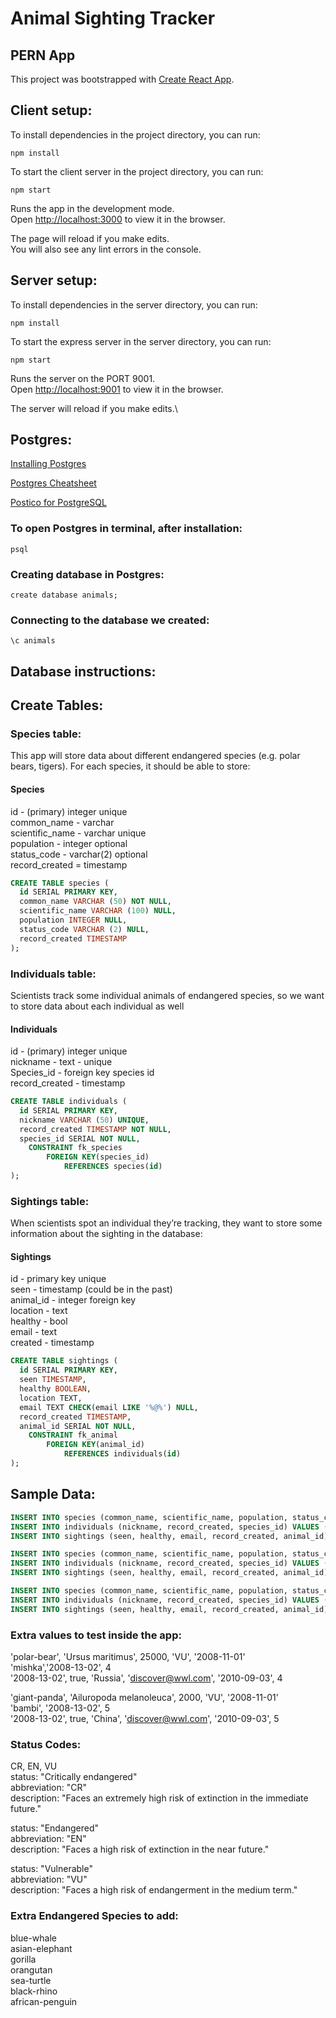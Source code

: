 # Animal Sighting Tracker
## PERN App

This project was bootstrapped with [Create React App](https://github.com/facebook/create-react-app).

## Client setup:

To install dependencies in the project directory, you can run:

`npm install`

To start the client server in the project directory, you can run:

`npm start`

Runs the app in the development mode.\
Open [http://localhost:3000](http://localhost:3000) to view it in the browser.

The page will reload if you make edits.\
You will also see any lint errors in the console.

## Server setup:

To install dependencies in the server directory, you can run:

`npm install`

To start the express server in the server directory, you can run:

`npm start`

Runs the server on the PORT 9001.\
Open [http://localhost:9001](http://localhost:9001) to view it in the browser.

The server will reload if you make edits.\

## Postgres:

[Installing Postgres](https://github.com/Techtonica/curriculum/blob/main/databases/installing-postgresql.md)

[Postgres Cheatsheet](https://gist.github.com/Kartones/dd3ff5ec5ea238d4c546)

[Postico for PostgreSQL](https://eggerapps.at/postico/)

### To open Postgres in terminal, after installation:

`psql`

### Creating database in Postgres:

`create database animals;`

### Connecting to the database we created:

`\c animals`

## Database instructions:


## Create Tables:

### Species table:

This app will store data about different endangered species (e.g. polar bears, tigers). For each species, it should be able to store:

#### Species
id - (primary) integer unique<br />
common_name - varchar<br />
scientific_name - varchar unique<br />
population - integer optional<br />
status_code - varchar(2) optional<br />
record_created = timestamp<br />

``` sql
CREATE TABLE species (
  id SERIAL PRIMARY KEY,
  common_name VARCHAR (50) NOT NULL,
  scientific_name VARCHAR (100) NULL,
  population INTEGER NULL,
  status_code VARCHAR (2) NULL,
  record_created TIMESTAMP
);
```

### Individuals table:
Scientists track some individual animals of endangered species, so we want to store data about each individual as well
#### Individuals
id - (primary) integer unique\
nickname -  text - unique\
Species_id - foreign key species id\
record_created - timestamp

``` sql
CREATE TABLE individuals (
  id SERIAL PRIMARY KEY,
  nickname VARCHAR (50) UNIQUE,
  record_created TIMESTAMP NOT NULL,
  species_id SERIAL NOT NULL,
	CONSTRAINT fk_species
		FOREIGN KEY(species_id)
			REFERENCES species(id)
);
```

### Sightings table:
When scientists spot an individual they’re tracking, they want to store some information about the sighting in the database:
#### Sightings 
id - primary key unique<br />
seen - timestamp (could be in the past)<br />
animal_id - integer foreign key<br />
location - text<br />
healthy - bool<br />
email - text <br />
created - timestamp<br />


``` sql
CREATE TABLE sightings (
  id SERIAL PRIMARY KEY,
  seen TIMESTAMP,
  healthy BOOLEAN,
  location TEXT,
  email TEXT CHECK(email LIKE '%@%') NULL,
  record_created TIMESTAMP,
  animal_id SERIAL NOT NULL,
	CONSTRAINT fk_animal
		FOREIGN KEY(animal_id)
			REFERENCES individuals(id)
);
```
## Sample Data:
``` sql
INSERT INTO species (common_name, scientific_name, population, status_code, record_created) VALUES ('bengal tiger', 'Panthera tigris tigris', 2500, 'EN', '2008-11-01');
INSERT INTO individuals (nickname, record_created, species_id) VALUES ('spotty', '2008-13-02', 1);
INSERT INTO sightings (seen, healthy, email, record_created, animal_id) VALUES ('2008-13-02', true, 'Asia', 'discover@wwl.com', '2010-09-03', 1);

INSERT INTO species (common_name, scientific_name, population, status_code, record_created) VALUES ('snow leopard', 'Panthera uncia', 5000, 'VU', '2008-11-01');
INSERT INTO individuals (nickname, record_created, species_id) VALUES ('majestic', '2008-13-02', 2);
INSERT INTO sightings (seen, healthy, email, record_created, animal_id) VALUES ('2008-13-02', true, 'Mongolia', 'discover@wwl.com', '2010-09-03', 2);

INSERT INTO species (common_name, scientific_name, population, status_code, record_created) VALUES ('red panda', 'Ailurus fulgens', 10000, 'EN', '2008-11-01');
INSERT INTO individuals (nickname, record_created, species_id) VALUES ('fiery queen', '2008-13-02', 3);
INSERT INTO sightings (seen, healthy, email, record_created, animal_id) VALUES ('2008-13-02', true, 'China', 'discover@wwl.com', '2010-09-03', 3);
```
### Extra values to test inside the app:
'polar-bear', 'Ursus maritimus', 25000, 'VU', '2008-11-01'  
'mishka','2008-13-02', 4  
'2008-13-02', true, 'Russia', 'discover@wwl.com', '2010-09-03', 4  

'giant-panda', 'Ailuropoda melanoleuca', 2000, 'VU', '2008-11-01'  
'bambi', '2008-13-02', 5  
'2008-13-02', true, 'China', 'discover@wwl.com', '2010-09-03', 5  
### Status Codes:
CR, EN, VU\
status: "Critically endangered"\
abbreviation: "CR"\
description: "Faces an extremely high risk of extinction in the immediate future."

status: "Endangered"\
abbreviation: "EN"\
description: "Faces a high risk of extinction in the near future."

status: "Vulnerable"\
abbreviation: "VU"\
description: "Faces a high risk of endangerment in the medium term."

### Extra Endangered Species to add:
blue-whale\
asian-elephant\
gorilla\
orangutan\
sea-turtle\
black-rhino\
african-penguin

